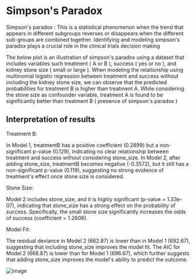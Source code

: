 # Simpson's Paradox

Simpson's paradox : This is a statistical phenomenon when the trend that appears in different subgroups reverses or disappears when the different sub-groups are combined together. Identifying and modeling simpson's paradox plays a crucial role in the clinical trials decision making

The below plot is an illustration of simpson's paradox using a dataset that includes variables such treatment ( A or B ), success ( yes or no ), and kidney stone size ( small or large ). When modeling the relationship using multinomial logistic regression between treatment and success without including the kidney stone size, we can observe that the predicted probabilities for treatment B is higher than treatment A. While considering the stone size as confounder variable, treatment A is found to be significantly better than treatment B ( presence of simpson's paradox ) 

## Interpretation of results

Treatment B:

In Model 1, treatmentB has a positive coefficient (0.2899) but a non-significant p-value (0.129), indicating no clear relationship between treatment and success without considering stone_size. In Model 2, after adding stone_size, treatmentB becomes negative (-0.3572), but it still has a non-significant p-value (0.119), suggesting no strong evidence of treatment's effect once stone size is considered.

Stone Size:

Model 2 includes stone_size, and it is highly significant (p-value = 1.33e-07), indicating that stone_size has a strong effect on the probability of success. Specifically, the small stone size significantly increases the odds of success (coefficient = 1.2606).

Model Fit:

The residual deviance in Model 2 (662.87) is lower than in Model 1 (692.67), suggesting that including stone_size improves the model fit. The AIC for Model 2 (668.87) is lower than for Model 1 (696.67), which further suggests that adding stone_size improves the model's ability to predict the outcome.

![image](https://github.com/user-attachments/assets/8c6a179b-969d-4620-ad08-13fc04756073)

